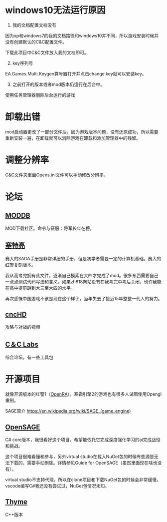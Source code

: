 # windows10无法运行原因

1. 我的文档配置文档没有

因为xp和windows7的我的文档路径和windows10并不同，所以游戏安装时候并没有创建默认的C&C配置文件。

下载此项目中C&C文件放入我的文档即可。

2. key序列号

EA.Games.Multi.Keygen算号器打开并点击change key就可以安装key。

3. 之前打开的版本或者mod版本仍运行在后台中。

使用任务管理器删除后台运行的游戏

# 卸载出错
mod启动器更改了一部分文件后，因为游戏版本问题，没有还原成功，所以需要重新安装一遍，在卸载就可以消除游戏在卸载和添加管理器中的残留。
# 调整分辨率
C&C文件夹里面Opens.ini文件可以手动修改分辨率。

# 论坛
## [MODDB](https://www.moddb.com/games/cc-generals-zero-hour)
MOD下载社区。命令与征服：将军长年在榜。

## [塞特亮](https://github.com/fengmao31/mod-for-cc-generals-zero-hour/blob/master/Command%20and%20Conquer%20Generals%20Zero%20Hour%20Data/Options.INI)

赛大的SAGA手册是非常详细的手册，但是初学者需要一定的计算机基础。赛大的[红警复刻版本](https://www.moddb.com/mods/counter-unions-3d-hero-legend/images/some-civilian-buildings5#imagebox)。

我从高考完拥有此文件，逐渐自己摸索在大四才完成了mod。很多东西需要自己一点点测试代码写法和含义。如果zh818网站没有在我考完中考后关闭，也许我能在高中提前跳到大三至大四的水平。

再次感慨中国游戏不该是现在这个样子，当年失去了接近15年整整一代人的努力。

## [cncHD](http://cnchd.weebly.com/)

攻略与对战的视频

## [C＆C Labs](http://www.cnclabs.com/)

综合论坛，有一些工具包

# 开源项目
就像开源版本的红警1（[OpenRA](https://github.com/OpenRA/OpenRA)），寒霜引擎2的游戏也有很多人试图使用Opengl重制。

SAGE简介 https://en.wikipedia.org/wiki/SAGE_(game_engine)

## [OpenSAGE](https://github.com/OpenSAGE)
C# core版本，我很看好这个项目，希望能依托它完成深度强化学习的ai完成战役和挑战。

这个项目很难看懂和参与，另外virtual studio在载入NuGet包的时候有些源是无法下载的，需要手动删除。详情参见Guide for OpenSAGE（虽然里面现在啥也没有）。

virtual studio不支持代理，所以在clone项目和下载NuGet包的时候会非常缓慢。vscode编写C#我还没有尝试过，NuGet包情况未知。
## [Thyme](https://github.com/TheAssemblyArmada/Thyme)
C++版本
